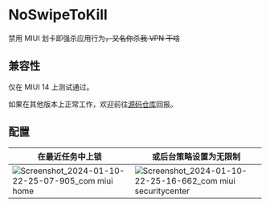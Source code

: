 # NoSwipeToKill

禁用 MIUI 划卡即强杀应用行为<del>，又名你杀我 VPN 干啥</del>

## 兼容性

仅在 MIUI 14 上测试通过。

如果在其他版本上正常工作，欢迎前往[源码仓库](https://github.com/dantmnf/NoSwipeToKill/issues)回报。

## 配置

| 在最近任务中上锁 | 或后台策略设置为无限制 |
| - | - |
| ![Screenshot_2024-01-10-22-25-07-905_com miui home](https://github.com/Xposed-Modules-Repo/xyz.cirno.noswipetokill/assets/2252500/117c34eb-3a02-4cf6-b091-8d3ece32ab71) | ![Screenshot_2024-01-10-22-25-16-662_com miui securitycenter](https://github.com/Xposed-Modules-Repo/xyz.cirno.noswipetokill/assets/2252500/252e1206-60d7-4e73-9d57-1c360833cf51) |
